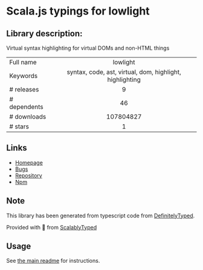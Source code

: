 
# Scala.js typings for lowlight


## Library description:
Virtual syntax highlighting for virtual DOMs and non-HTML things

|                    |                 |
| ------------------ | :-------------: |
| Full name          | lowlight |
| Keywords           | syntax, code, ast, virtual, dom, highlight, highlighting |
| # releases         | 9 |
| # dependents       | 46 |
| # downloads        | 107804827 |
| # stars            | 1 |

## Links
- [Homepage](https://github.com/wooorm/lowlight#readme)
- [Bugs](https://github.com/wooorm/lowlight/issues)
- [Repository](https://github.com/wooorm/lowlight)
- [Npm](https://www.npmjs.com/package/lowlight)
    


## Note
This library has been generated from typescript code from [DefinitelyTyped](https://definitelytyped.org).

Provided with :purple_heart: from [ScalablyTyped](https://github.com/oyvindberg/ScalablyTyped)

## Usage
See [the main readme](../../readme.md) for instructions.



